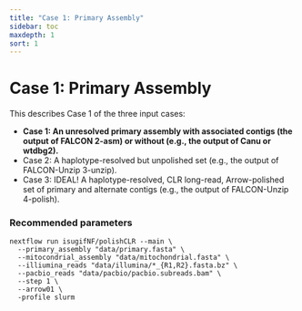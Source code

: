 ```yaml
---
title: "Case 1: Primary Assembly"
sidebar: toc
maxdepth: 1
sort: 1
---
```


# Case 1: Primary Assembly

This describes Case 1 of the three input cases:

* **Case 1: An unresolved primary assembly with associated contigs (the output of FALCON 2-asm) or without (e.g., the output of Canu or wtdbg2).**
* Case 2: A haplotype-resolved but unpolished set (e.g., the output of FALCON-Unzip 3-unzip).
* Case 3: IDEAL! A haplotype-resolved, CLR long-read, Arrow-polished set of primary and alternate contigs (e.g., the output of FALCON-Unzip 4-polish).

### Recommended parameters

```
nextflow run isugifNF/polishCLR --main \
  --primary_assembly "data/primary.fasta" \
  --mitocondrial_assembly "data/mitochondrial.fasta" \
  --illiumina_reads "data/illumina/*_{R1,R2}.fasta.bz" \
  --pacbio_reads "data/pacbio/pacbio.subreads.bam" \
  --step 1 \
  --arrow01 \
  -profile slurm
```
